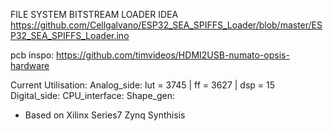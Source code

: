 FILE SYSTEM BITSTREAM LOADER IDEA
https://github.com/Cellgalvano/ESP32_SEA_SPIFFS_Loader/blob/master/ESP32_SEA_SPIFFS_Loader.ino

pcb inspo:
https://github.com/timvideos/HDMI2USB-numato-opsis-hardware


Current Utilisation:
Analog_side: lut = 3745 | ff = 3627 | dsp = 15
Digital_side:
CPU_interface:
Shape_gen:

* Based on Xilinx Series7 Zynq Synthisis
